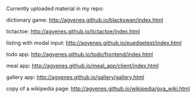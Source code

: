 Currently uploaded material in my repo:

dictionary game: http://agyenes.github.io/blackswan/index.html

tictactoe: http://agyenes.github.io/tictactoe/index.html

listing with modal input: http://agyenes.github.io/euedgetest/index.html

todo app: http://agyenes.github.io/todo/frontend/index.html

meal app: http://agyenes.github.io/meal_app/client/index.html

gallery app: http://agyenes.github.io/gallery/gallery.html

copy of a wikipedia page: http://agyenes.github.io/wikipedia/gya_wiki.html


